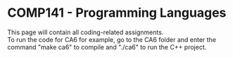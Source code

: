 <h1>COMP141 - Programming Languages</h1>
This page will contain all coding-related assignments.
<br>
To run the code for CA6 for example, go to the CA6 folder and enter the command "make ca6" to compile and "./ca6" to run the C++ project.
